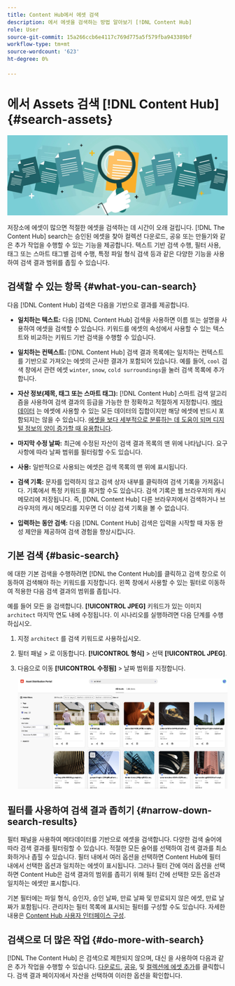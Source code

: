 ```yaml
---
title: Content Hub에서 에셋 검색
description: 에서 에셋을 검색하는 방법 알아보기 [!DNL Content Hub]
role: User
source-git-commit: 15a266ccb6e4117c769d775a5f579fba943389bf
workflow-type: tm+mt
source-wordcount: '623'
ht-degree: 0%

---
```



# 에서 Assets 검색 [!DNL Content Hub] {#search-assets}

![에셋 배너 이미지 공유](assets/search.png)

저장소에 에셋이 많으면 적절한 에셋을 검색하는 데 시간이 오래 걸립니다. [!DNL The Content Hub] search는 승인된 에셋을 찾아 컬렉션 다운로드, 공유 또는 만들기와 같은 추가 작업을 수행할 수 있는 기능을 제공합니다. 텍스트 기반 검색 수행, 필터 사용, 태그 또는 스마트 태그별 검색 수행, 특정 파일 형식 검색 등과 같은 다양한 기능을 사용하여 검색 결과 범위를 좁힐 수 있습니다.

## 검색할 수 있는 항목  {#what-you-can-search}

다음 [!DNL Content Hub] 검색은 다음을 기반으로 결과를 제공합니다.

* **일치하는 텍스트:** 다음 [!DNL Content Hub] 검색을 사용하면 이름 또는 설명을 사용하여 에셋을 검색할 수 있습니다. 키워드를 에셋의 속성에서 사용할 수 있는 텍스트와 비교하는 키워드 기반 검색을 수행할 수 있습니다.

* **일치하는 컨텍스트:** [!DNL Content Hub] 검색 결과 목록에는 일치하는 컨텍스트를 기반으로 가져오는 에셋의 근사한 결과가 포함되어 있습니다. 예를 들어, `cool` 검색 창에서 관련 에셋 `winter`, `snow`, `cold surroundings`을 눌러 검색 목록에 추가합니다.

* **자산 정보(제목, 태그 또는 스마트 태그):** [!DNL Content Hub] 스마트 검색 알고리즘을 사용하여 검색 결과의 등급을 가능한 한 정확하고 적절하게 지정합니다. [메타데이터](#asset-properties.md) 는 에셋에 사용할 수 있는 모든 데이터의 집합이지만 해당 에셋에 반드시 포함되지는 않을 수 있습니다. [에셋을 보다 세부적으로 분류하는 데 도움이 되며 디지털 정보의 양이 증가할 때 유용합니다](/help/assets/configure-content-hub-ui-options.md##configure-metadata-search-content-hub).

* **마지막 수정 날짜:** 최근에 수정된 자산이 검색 결과 목록의 맨 위에 나타납니다. 요구 사항에 따라 날짜 범위를 필터링할 수도 있습니다.

* **사용:** 일반적으로 사용되는 에셋은 검색 목록의 맨 위에 표시됩니다.

* **검색 기록:** 문자를 입력하지 않고 검색 상자 내부를 클릭하여 검색 기록을 가져옵니다. 기록에서 특정 키워드를 제거할 수도 있습니다. 검색 기록은 웹 브라우저의 캐시 메모리에 저장됩니다. 즉, [!DNL Content Hub] 다른 브라우저에서 검색하거나 브라우저의 캐시 메모리를 지우면 더 이상 검색 기록을 볼 수 없습니다.

* **입력하는 동안 검색:** 다음 [!DNL Content Hub] 검색은 입력을 시작할 때 자동 완성 제안을 제공하여 검색 경험을 향상시킵니다.

## 기본 검색 {#basic-search}

에 대한 기본 검색을 수행하려면 [!DNL the Content Hub]를 클릭하고 검색 창으로 이동하여 검색해야 하는 키워드를 지정합니다. 왼쪽 창에서 사용할 수 있는 필터로 이동하여 적용한 다음 검색 결과의 범위를 좁힙니다.

예를 들어 모든 을 검색합니다. **[!UICONTROL JPEG]** 키워드가 있는 이미지 `architect` 마지막 연도 내에 수정됩니다. 이 시나리오를 실행하려면 다음 단계를 수행하십시오.

1. 지정 `architect` 를 검색 키워드로 사용하십시오.

1. 필터 패널 > 로 이동합니다. **[!UICONTROL 형식]** > 선택 **[!UICONTROL JPEG]**.

1. 다음으로 이동 **[!UICONTROL 수정됨]** > 날짜 범위를 지정합니다.

   ![기본 검색](assets/basic-search.png)

## 필터를 사용하여 검색 결과 좁히기 {#narrow-down-search-results}

필터 패널을 사용하여 메타데이터를 기반으로 에셋을 검색합니다. 다양한 검색 술어에 따라 검색 결과를 필터링할 수 있습니다. 적절한 모든 술어를 선택하여 검색 결과를 최소화하거나 좁힐 수 있습니다. 필터 내에서 여러 옵션을 선택하면 Content Hub에 필터 내에서 선택한 옵션과 일치하는 에셋이 표시됩니다. 그러나 필터 간에 여러 옵션을 선택하면 Content Hub은 검색 결과의 범위를 좁히기 위해 필터 간에 선택한 모든 옵션과 일치하는 에셋만 표시합니다.

기본 필터에는 파일 형식, 승인자, 승인 날짜, 만료 날짜 및 만료되지 않은 에셋, 만료 날짜가 포함됩니다. 관리자는 필터 목록에 표시되는 필터를 구성할 수도 있습니다. 자세한 내용은 [Content Hub 사용자 인터페이스 구성](configure-content-hub-ui-options.md#configure-filters-content-hub).

<!--

<table>
    <tbody>
     <tr>
      <th><strong>Search Predicate</strong></th>
      <th><strong>Description</strong></th>
      <th><strong>Properties</strong></th>
     </tr>
     <tr>
      <td> Campaigns </td>
      <td> Allows you to search using planned activity performed to take any particular action. For example, advertisement campaign run on Ferrari to know the understand the interests of people using number of clicks people perform.</td>
      <td>NA</td>
     </tr>
     <tr>
      <td> Channels </td>
      <td> Helps you to understand the path from where the asset is coming from. For example, web, social media, books, catalog, etc.</td>
      <td>NA</td>
     </tr>
     <tr>
      <td> Region </td>
      <td> Helps you to understand the location where the asset is created. For example, Japan, EMEA, Worldwide, etc.</td>
      <td>NA</td>
     </tr>
     <tr>
      <td> Keywords </td>
      <td> Keyword helps you search using terms or the words that you enter based on the topic. For example, images, low-resolution, etc.</td>
      <td>NA</td>
     </tr>
     <tr>
      <td> Timeframe </td>
      <td> Helps you search assets using timeline. For example, search by year 2024, Q3 2023, etc.</td>
      <td>NA</td>
     </tr>
     <tr>
      <td>File format</td>
      <td>Composition of an asset. The supported assets include image, document, video, printable media, and so on.</td>
      <td>
        <ul>
            <li>[!UICONTROL JPEG]</li> 
            <li>[!UICONTROL Quicktime]</li> 
            <li>[!UICONTROL PNG]</li> 
            <li>[!UICONTROL WebP]</li> 
            <li>[!UICONTROL MP4]</li> 
            <li>[!UICONTROL Plain]</li> 
            <li>[!UICONTROL PDF]</li>
            <li>[!UICONTROL SVG + XML]</li>
        </ul>
      </td>
     </tr>
     <tr>
      <td>Tags</td>
      <td>Tags help you categorize assets that can be browsed and searched more efficiently based on hierarchical taxonomies.</td>
      <td>
        <ul>
            <li>Field label</li>
            <li>Property name</li>
            <li>Path</li>
            <li>Description</li>
        </ul>
      </td>
     </tr>
     <!--<tr>
      <td>Subject</td>
      <td>Classification of assets based on their theme. For example, colorful, hiking, outdoors.</td>
      <td>NA</td>
     </tr>
          <tr>
      <td>Last modified</td>
      <td>Search assets based on their last modification. Specify the date range using the Start date and End date fields.</td>
      <td>
        <ul>
            <li>Range text (From)</li> 
            <li>Range text (To) </li>
        </ul>
      </td>
     </tr>    
     <!--<tr>
      <td>Asset ID</td>
      <td>Unique number that identifies the asset.</td>
      <td>NA</td>
     </tr>
     <tr>
      <td> Colors </td>
      <td> Helps you search assets using colors that are automatically identified in an asset using Adobe's Sensei AI capabilities.</td>
      <td>NA</td>
     </tr>  
    </tbody>
   </table>

-->

## 검색으로 더 많은 작업 {#do-more-with-search}

[!DNL The Content Hub] 은 검색으로 제한되지 않으며, 대신 을 사용하여 다음과 같은 추가 작업을 수행할 수 있습니다. [다운로드](download-assets-content-hub.md), [공유](share-assets-content-hub.md), 및 [컬렉션에 에셋 추가](collections-content-hub.md)를 클릭합니다. 검색 결과 페이지에서 자산을 선택하여 이러한 옵션을 확인합니다.
